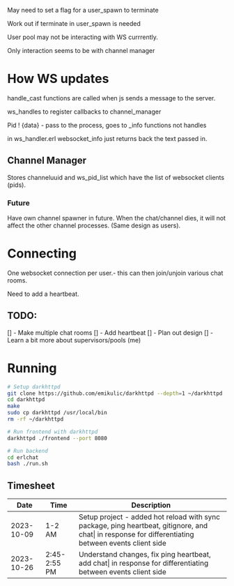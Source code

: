 May need to set a flag for a user_spawn to terminate

Work out if terminate in user_spawn is needed

User pool may not be interacting with WS currrently.

Only interaction seems to be with channel manager

# How WS updates
handle_cast functions are called when js sends a message to the server. 

ws_handles to register callbacks to channel_manager

Pid ! {data} - pass to the process, goes to _info functions not handles

in ws_handler.erl websocket_info just returns back the text passed in.

## Channel Manager

Stores channeluuid and ws_pid_list which have the list of websocket clients (pids).

### Future
Have own channel spawner in future. When the chat/channel dies, it will not affect the other channel processes. (Same design as users).



# Connecting
One websocket connection per user.- this can then join/unjoin various chat rooms.

Need to add a heartbeat.


## TODO:
[] - Make multiple chat rooms
[] - Add heartbeat
[] - Plan out design
[] - Learn a bit more about supervisors/pools (me)

# Running
```bash
# Setup darkhttpd
git clone https://github.com/emikulic/darkhttpd --depth=1 ~/darkhttpd
cd darkhttpd
make
sudo cp darkhttpd /usr/local/bin
rm -rf ~/darkhttpd
```

```bash
# Run frontend with darkhttpd
darkhttpd ./frontend --port 8080
```

```bash
# Run backend
cd erlchat
bash ./run.sh
```

## Timesheet

| Date | Time | Description |
| --- | --- | --- |
| 2023-10-09 | 1-2 AM | Setup project - added hot reload with sync package, ping heartbeat, gitignore, and chat\| in response for differentiating between events client side |
| 2023-10-26 | 2:45-2:55 PM | Understand changes, fix ping heartbeat, add chat\| in response for differentiating between events client side |